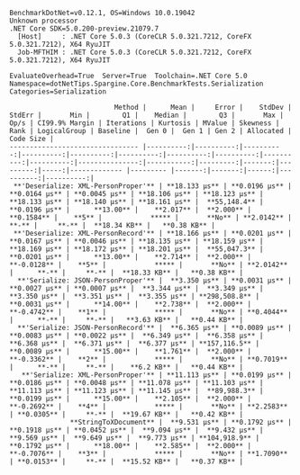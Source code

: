 
    BenchmarkDotNet=v0.12.1, OS=Windows 10.0.19042
    Unknown processor
    .NET Core SDK=5.0.200-preview.21079.7
      [Host]     : .NET Core 5.0.3 (CoreCLR 5.0.321.7212, CoreFX 5.0.321.7212), X64 RyuJIT
      Job-MFTHIM : .NET Core 5.0.3 (CoreCLR 5.0.321.7212, CoreFX 5.0.321.7212), X64 RyuJIT

    EvaluateOverhead=True  Server=True  Toolchain=.NET Core 5.0  
    Namespace=dotNetTips.Spargine.Core.BenchmarkTests.Serialization  Categories=Serialization  

                              Method |      Mean |     Error |    StdDev |    StdErr |       Min |        Q1 |    Median |        Q3 |       Max |      Op/s | CI99.9% Margin | Iterations | Kurtosis | MValue | Skewness | Rank | LogicalGroup | Baseline |  Gen 0 |  Gen 1 | Gen 2 | Allocated | Code Size |
    -------------------------------- |----------:|----------:|----------:|----------:|----------:|----------:|----------:|----------:|----------:|----------:|---------------:|-----------:|---------:|-------:|---------:|-----:|------------- |--------- |-------:|-------:|------:|----------:|----------:|
     **'Deserialize: XML-PersonProper'** | **18.133 μs** | **0.0196 μs** | **0.0164 μs** | **0.0045 μs** | **18.106 μs** | **18.123 μs** | **18.133 μs** | **18.140 μs** | **18.161 μs** |  **55,148.4** |      **0.0196 μs** |      **13.00** |    **2.017** |  **2.000** |   **0.1584** |    **5** |            ***** |       **No** | **2.0142** |      **-** |     **-** |  **18.34 KB** |   **0.38 KB** |
     **'Deserialize: XML-PersonRecord'** | **18.166 μs** | **0.0201 μs** | **0.0167 μs** | **0.0046 μs** | **18.135 μs** | **18.159 μs** | **18.169 μs** | **18.172 μs** | **18.201 μs** |  **55,047.3** |      **0.0201 μs** |      **13.00** |    **2.714** |  **2.000** |  **-0.0128** |    **5** |            ***** |       **No** | **2.0142** |      **-** |     **-** |  **18.33 KB** |   **0.38 KB** |
      **'Serialize: JSON-PersonProper'** |  **3.350 μs** | **0.0031 μs** | **0.0027 μs** | **0.0007 μs** |  **3.344 μs** |  **3.349 μs** |  **3.350 μs** |  **3.351 μs** |  **3.355 μs** | **298,508.8** |      **0.0031 μs** |      **14.00** |    **2.738** |  **2.000** |  **-0.4742** |    **1** |            ***** |       **No** | **0.4044** |      **-** |     **-** |   **3.63 KB** |   **0.44 KB** |
      **'Serialize: JSON-PersonRecord'** |  **6.365 μs** | **0.0089 μs** | **0.0083 μs** | **0.0022 μs** |  **6.349 μs** |  **6.358 μs** |  **6.368 μs** |  **6.371 μs** |  **6.377 μs** | **157,116.5** |      **0.0089 μs** |      **15.00** |    **1.761** |  **2.000** |  **-0.3362** |    **2** |            ***** |       **No** | **0.7019** |      **-** |     **-** |    **6.2 KB** |   **0.44 KB** |
       **'Serialize: XML-PersonProper'** | **11.113 μs** | **0.0199 μs** | **0.0186 μs** | **0.0048 μs** | **11.078 μs** | **11.103 μs** | **11.113 μs** | **11.123 μs** | **11.145 μs** |  **89,988.3** |      **0.0199 μs** |      **15.00** |    **2.105** |  **2.000** |  **-0.2692** |    **4** |            ***** |       **No** | **2.2583** | **0.0305** |     **-** |  **19.67 KB** |   **0.42 KB** |
                   **StringToXDocument** |  **9.531 μs** | **0.1792 μs** | **0.1918 μs** | **0.0452 μs** |  **9.094 μs** |  **9.432 μs** |  **9.569 μs** |  **9.649 μs** |  **9.773 μs** | **104,918.9** |      **0.1792 μs** |      **18.00** |    **2.585** |  **2.000** |  **-0.7076** |    **3** |            ***** |       **No** | **1.7090** | **0.0153** |     **-** |  **15.52 KB** |   **0.37 KB** |

